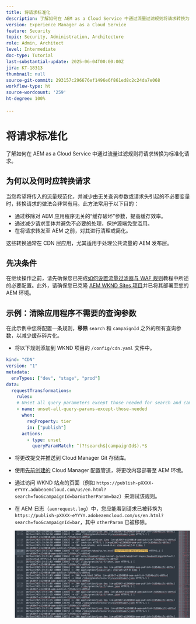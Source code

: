 ```yaml
---
title: 将请求标准化
description: 了解如何在 AEM as a Cloud Service 中通过流量过滤规则将请求转换为标准化请求。
version: Experience Manager as a Cloud Service
feature: Security
topic: Security, Administration, Architecture
role: Admin, Architect
level: Intermediate
doc-type: Tutorial
last-substantial-update: 2025-06-04T00:00:00Z
jira: KT-18313
thumbnail: null
source-git-commit: 293157c296676ef1496e6f861ed8c2c24da7e068
workflow-type: ht
source-wordcount: '259'
ht-degree: 100%

---
```


# 将请求标准化

了解如何在 AEM as a Cloud Service 中通过流量过滤规则将请求转换为标准化请求。

## 为何以及何时应转换请求

当您希望将传入的流量规范化，并减少由无关查询参数或请求头引起的不必要变量时，转换请求的做法会非常有用。此方法常用于以下目的：

- 通过移除对 AEM 应用程序无关的“缓存破坏”参数，提高缓存效率。
- 通过减少请求变体并避免不必要的处理，保护源端免受滥用。
- 在将请求转发至 AEM 之前，对其进行清理或简化。

这些转换通常在 CDN 层应用，尤其适用于处理公共流量的 AEM 发布层。

## 先决条件

在继续操作之前，请先确保您已完成[如何设置流量过滤器与 WAF 规则](../setup.md)教程中所述的必要配置。此外，请确保您已克隆 [AEM WKND Sites 项目](https://github.com/adobe/aem-guides-wknd)并已将其部署至您的 AEM 环境。

## 示例：清除应用程序不需要的查询参数

在此示例中您将配置一条规则，**移除** `search` 和 `campaignId` 之外的所有查询参数，以减少缓存碎片化。

- 将以下规则添加到 WKND 项目的 `/config/cdn.yaml` 文件中。

```yaml
kind: "CDN"
version: "1"
metadata:
  envTypes: ["dev", "stage", "prod"]
data:
  requestTransformations:
    rules:
    # Unset all query parameters except those needed for search and campaignId
    - name: unset-all-query-params-except-those-needed
      when:
        reqProperty: tier
        in: ["publish"]
      actions:
        - type: unset
          queryParamMatch: ^(?!search$|campaignId$).*$
```

- 将更改提交并推送到 Cloud Manager Git 存储库。

- 使用[先前创建的](../setup.md#deploy-rules-using-adobe-cloud-manager) Cloud Manager 配置管道，将更改内容部署至 AEM 环境。

- 通过访问 WKND 站点的页面（例如 `https://publish-pXXXX-eYYYY.adobeaemcloud.com/us/en.html?search=foo&campaignId=bar&otherParam=baz`）来测试该规则。

- 在 AEM 日志（`aemrequest.log`）中，您应能看到请求已被转换为 `https://publish-pXXXX-eYYYY.adobeaemcloud.com/us/en.html?search=foo&campaignId=bar`，其中 `otherParam` 已被移除。

  ![转换 WKND 请求](../assets/how-to/aemrequest-log-transformation.png)

